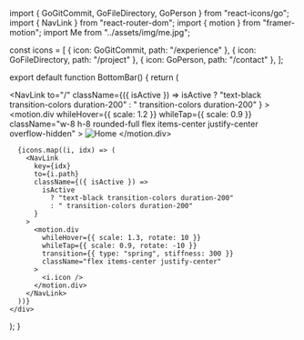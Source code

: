 import { GoGitCommit, GoFileDirectory, GoPerson } from "react-icons/go";
import { NavLink } from "react-router-dom";
import { motion } from "framer-motion";
import Me from "../assets/img/me.jpg";

const icons = [
  { icon: GoGitCommit, path: "/experience" },
  { icon: GoFileDirectory, path: "/project" },
  { icon: GoPerson, path: "/contact" },
];

export default function BottomBar() {
  return (
    <div className="backdrop-blur-md bg-white/5 text-white rounded-xl flex items-center gap-12 py-3 px-12 text-2xl shadow-md">
      <NavLink
        to="/"
        className={({ isActive }) =>
          isActive
            ? "text-black transition-colors duration-200"
            : " transition-colors duration-200"
        }
      >
        <motion.div
          whileHover={{ scale: 1.2 }}
          whileTap={{ scale: 0.9 }}
          className="w-8 h-8 rounded-full flex items-center justify-center overflow-hidden"
        >
          <img src={Me} alt="Home" className="w-full h-full object-cover" />
        </motion.div>
      </NavLink>

      {icons.map((i, idx) => (
        <NavLink
          key={idx}
          to={i.path}
          className={({ isActive }) =>
            isActive
              ? "text-black transition-colors duration-200"
              : " transition-colors duration-200"
          }
        >
          <motion.div
            whileHover={{ scale: 1.3, rotate: 10 }}
            whileTap={{ scale: 0.9, rotate: -10 }}
            transition={{ type: "spring", stiffness: 300 }}
            className="flex items-center justify-center"
          >
            <i.icon />
          </motion.div>
        </NavLink>
      ))}
    </div>
  );
}
